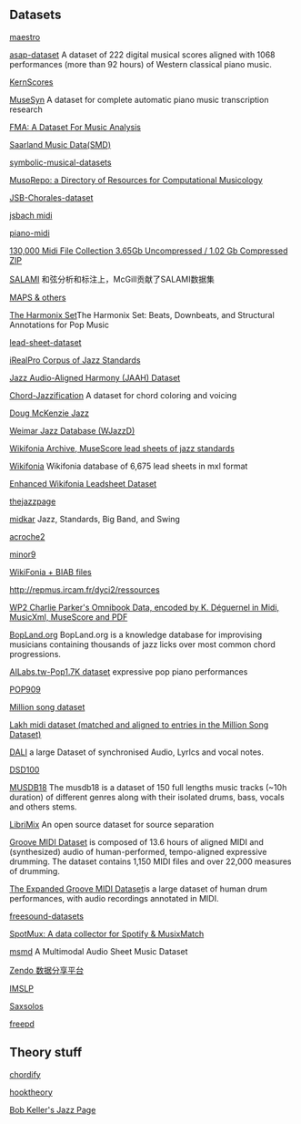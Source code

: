 ## Datasets

[maestro](https://g.co/magenta/maestro-dataset)

[asap-dataset](https://github.com/fosfrancesco/asap-dataset)
A dataset of 222 digital musical scores aligned with 1068 performances (more than 92 hours) of Western classical piano music.

[KernScores](http://kern.ccarh.org)

[MuseSyn](https://zenodo.org/record/4527460#.YRm5jC0RphE) A dataset for complete automatic piano music transcription research

[FMA: A Dataset For Music Analysis](https://github.com/mdeff/fma)

[Saarland Music Data(SMD)](https://www.audiolabs-erlangen.de/resources/MIR/SMD)

[symbolic-musical-datasets](https://github.com/wayne391/symbolic-musical-datasets)

[MusoRepo: a Directory of Resources for Computational Musicology](https://fourscoreandmore.org/musoRepo/)

[JSB-Chorales-dataset](https://github.com/czhuang/JSB-Chorales-dataset)

[jsbach midi](http://www.jsbach.net/midi/) 

[piano-midi](http://www.piano-midi.de/chopin)

[130,000 Midi File Collection 3.65Gb Uncompressed / 1.02 Gb Compressed ZIP](https://www.reddit.com/r/WeAreTheMusicMakers/comments/3ajwe4/the_largest_midi_collection_on_the_internet/)

[SALAMI](https://ddmal.music.mcgill.ca/research/SALAMI/)
和弦分析和标注上，McGill贡献了SALAMI数据集

[MAPS & others](https://adasp.telecom-paris.fr/resources/)

[The Harmonix Set](https://github.com/urinieto/harmonixset)The Harmonix Set: Beats, Downbeats, and Structural Annotations for Pop Music

[lead-sheet-dataset](https://github.com/wayne391/lead-sheet-dataset)

[iRealPro Corpus of Jazz Standards](https://zenodo.org/record/3546040#.YG6sUS0RphH)

[Jazz Audio-Aligned Harmony (JAAH) Dataset](https://github.com/MTG/JAAH)

[Chord-Jazzification](https://github.com/Tsung-Ping/Chord-Jazzification)
A dataset for chord coloring and voicing

[Doug McKenzie Jazz](https://bushgrafts.com/midi/)

[Weimar Jazz Database (WJazzD)](https://jazzomat.hfm-weimar.de/dbformat/dboverview.html)

[Wikifonia Archive, MuseScore lead sheets of jazz standards](https://musescore.com/groups/jazz-standards-leadsheets/discuss/5019538)

[Wikifonia](http://www.synthzone.com/files/Wikifonia/Wikifonia.zip)  Wikifonia database of 6,675 lead sheets in mxl format

[Enhanced Wikifonia Leadsheet Dataset](https://zenodo.org/record/1476555#.YMltci0RrUI)

[thejazzpage](http://www.thejazzpage.de/index1.html)

[midkar](http://midkar.com/jazz/jazz_01.html) Jazz, Standards, Big Band, and Swing

[acroche2](http://www.acroche2.com/midi_jazz.html)

[minor9](https://bhs.minor9.com)

[WikiFonia + BIAB files](https://www.dropbox.com/sh/11lv6srce2627gb/AAD5Z_L8qbbTYbGLGz-5MqT0a?dl=0)

http://repmus.ircam.fr/dyci2/ressources

[WP2 Charlie Parker's Omnibook Data, encoded by K. Déguernel in Midi, MusicXml, MuseScore and PDF](https://nubo.ircam.fr/index.php/s/BPtsmcqPQCNedgc)

[BopLand.org](https://www.bopland.org) BopLand.org is a knowledge database for improvising musicians containing thousands of jazz licks over most common chord progressions.

[AILabs.tw-Pop1.7K dataset](https://github.com/YatingMusic/compound-word-transformer/tree/main/dataset) expressive pop piano performances

[POP909](https://github.com/music-x-lab/POP909-Dataset)

[Million song dataset](http://millionsongdataset.com) 

[Lakh midi dataset (matched and aligned to entries in the Million Song Dataset)](https://colinraffel.com/projects/lmd/)

[DALI](https://github.com/gabolsgabs/DALI)
a large Dataset of synchronised Audio, LyrIcs and vocal notes.

[DSD100](https://github.com/faroit/dsdtools)

[MUSDB18](https://sigsep.github.io/datasets/musdb.html)
The musdb18 is a dataset of 150 full lengths music tracks (~10h duration) of different genres along with their isolated drums, bass, vocals and others stems.

[LibriMix](https://github.com/JorisCos/LibriMix)
An open source dataset for source separation

[Groove MIDI Dataset](https://magenta.tensorflow.org/datasets/groove) is composed of 13.6 hours of aligned MIDI and (synthesized) audio of human-performed, tempo-aligned expressive drumming. The dataset contains 1,150 MIDI files and over 22,000 measures of drumming.

[The Expanded Groove MIDI Dataset](https://magenta.tensorflow.org/datasets/e-gmd)is a large dataset of human drum performances, with audio recordings annotated in MIDI. 

[freesound-datasets](https://github.com/YearnyeenHo?tab=stars&q=&q=dataset)

[SpotMux: A data collector for Spotify & MusixMatch](https://github.com/dmgutierrez/spotify-musixmatch-data-collector)

[msmd](https://github.com/CPJKU/msmd)
A Multimodal Audio Sheet Music Dataset

[Zendo 数据分享平台](https://zenodo.org/record/3546040#.X4T_6i-cYWr)

[IMSLP](https://github.com/jlumbroso/imslp)

[Saxsolos](https://saxsolos.com)

[freepd](https://freepd.com)

## Theory stuff

[chordify](https://chordify.net/?welcome=1)

[hooktheory](https://www.hooktheory.com)

[Bob Keller's Jazz Page](https://www.cs.hmc.edu/~keller/jazz/)
